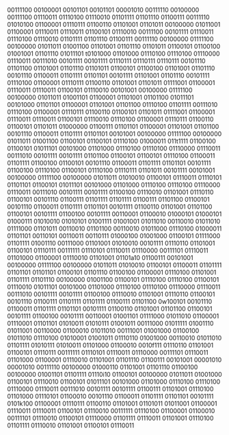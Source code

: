<!--
> <strong>Tawfik Yasser</strong> | [LinkedIn](https://www.linkedin.com/in/tawfikyasser) | [Mail](mailto:tawfekyassertawfek@gmail.com) | [LeetCode](https://leetcode.com/dtetwk/) | [Resume](https://drive.google.com/file/d/1bEEGRUOIZ2Zxk2l2XtCm537DHexoN8iR/view?usp=sharing) | [Recommendation Letter](https://drive.google.com/file/d/1MxZaqmSWK8_NY0bZ9HdZtQKvH2ZoWShb/view?usp=sharing)

> Find More [Here](https://github.com/TawfikYasser?tab=repositories)
-->

00111100 00100001 00101101 00101101 00001010 00111110 00100000 00111100 01110011 01110100 01110010 01101111 01101110 01100111 00111110 01010100 01100001 01110111 01100110 01101001 01101011 00100000 01011001 01100001 01110011 01110011 01100101 01110010 00111100 00101111 01110011 01110100 01110010 01101111 01101110 01100111 00111110 00100000 01111100 00100000 01011011 01001100 01101001 01101110 01101011 01100101 01100100 01001001 01101110 01011101 t0101000 01101000 01110100 01110100 01110000 01110011 00111010 00101111 00101111 01110111 01110111 01110111 00101110 01101100 01101001 01101110 01101011 01100101 01100100 01101001 01101110 00101110 01100011 01101111 01101101 00101111 01101001 01101110 00101111 01110100 01100001 01110111 01100110 01101001 01101011 01111001 01100001 01110011 01110011 01100101 01110010 00101001 00100000 01111100 00100000 01011011 01001101 01100001 01101001 01101100 01011101 00101000 01101101 01100001 01101001 01101100 01110100 01101111 00111010 01110100 01100001 01110111 01100110 01100101 01101011 01111001 01100001 01110011 01110011 01100101 01110010 01110100 01100001 01110111 01100110 01100101 01101011 01000000 01100111 01101101 01100001 01101001 01101100 00101110 01100011 01101111 01101101 00101001 00100000 01111100 00100000 01011011 01001100 01100101 01100101 01110100 01000011 011t1111 01100100 01100101 01011101 00101000 01101000 01110100 01110100 01110000 01110011 00111010 00101111 00101111 01101100 01100101 01100101 01110100 01100011 01101111 01100100 01100101 00101110 01100011 01101111 01101101 00101111 01100100 01110100 01100101 01110100 01110111 01101011 00101111 00101001 00100000 01111100 00100000 01011011 01010010 01100101 01110011 01110101 01101101 01100101 01011101 00101000 01101000 01110100 01110100 01110000 01110011 00111010 00101111 00101111 01100100 01110010 01101001 01110110 01100101 00101110 01100111 01101111 01101111 01100111 01101100 01100101 00101110 01100011 01101111 01101101 00101111 01100110 01101001 01101100 01100101 00101111 01100100 00101111 00110001 01100010 01000101 01000101 01000111 01010010 01010101 01001111 01001001 01011010 00110010 01011010 01111000 01101011 00110010 01101100 00110010 01011000 01110100 01000011 01101101 00110101 00110011 00110111 01000100 01001000 01100101 01111000 01101111 01001110 00111000 01101001 01010010 00101111 01110110 01101001 01100101 01110111 00111111 01110101 01110011 01110000 00111101 01110011 01101000 01100001 01110010 01101001 01101a10 01100111 00101001 00100000 01111100 00100000 01011011 01010010 01100101 01100011 01101111 01101101 01101101 01100101 01101110 01100100 01100001 01110100 01101001 01101111 01101110 00100000 01001100 01100101 01110100 01110100 01100101 01110010 01011101 00101000 01101000 01110100 01110100 01110000 01110011 00111010 00101111 00101111 01100100 01110010 01101001 01110110 01100101 00101110 01100111 01101111 01101111 01100111 01101100 0w100101 00101110 01100011 01101111 01101101 00101111 01100110 01101001 01101100 01100101 00101111 01100100 00101111 00110001 01001101 01111000 01011010 01100001 01110001 01101101 01010011 01010111 01001011 00111000 01011111 01001110 01011001 00110000 01100010 01011010 00111001 01001000 01100100 01011010 01110100 01010001 01001011 01110110 01001000 00110010 01011010 01101111 01010111 01010011 01101000 01100010 0010f111 01110110 01101001 01100101 01110111 00111111 01110101 01110011 01110000 00111101 01110011 01101000 01100001 01110010 01101001 01101110 01100111 00101001 00001010 00001010 00111110 00100000 01000110 01101001 01101110 01100100 00100000 01001101 01101111 01110i10 01100101 00100000 01011011 01001000 01100101 01110010 01100101 01011101 00101000 01101000 01110100 01110100 01110000 01110011 00111010 00101111 00101111 01100111 01101001 01110100 01101000 01110101 01100010 00101110 01100011 01101111 01101101 00101111 0101k100 01100001 01110111 01100110 01101001 01101011 01011001 01100001 01110011 01110011 01100101 01110010 00111111 01110100 01100001 01100010 00111101 01110010 01100101 01110000 01101111 01110011 01101001 01110100 01101111 01110010 01101001 01100101 01110011
